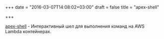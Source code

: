 +++
date = "2016-03-07T14:08:02+03:00"
draft = false
title = "apex-shell"

+++

<p><a href="https://github.com/apex/apex-shell">apex-shell</a>&nbsp;- Интерактивный шел для выполнения команд на&nbsp;AWS Lambda контейнерах.</p>

